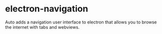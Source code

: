 # electron-navigation
Auto adds a navigation user interface to electron that allows you to browse the internet with tabs and webviews.
